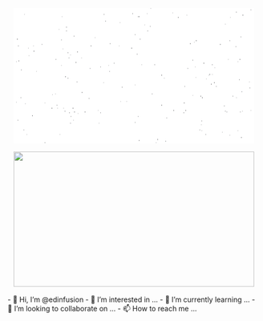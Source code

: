 <p align="center">
  <img width="480" height="270" src="https://github.com/edinfusion/edinfusion/blob/main/text2.gif">
</p>


<p align="center">
  <img width="480" height="270" src="https://github.com/edinfusion/EdinMV/blob/master/giphy.gif">
</p>
- 👋 Hi, I’m @edinfusion
- 👀 I’m interested in ...
- 🌱 I’m currently learning ...
- 💞️ I’m looking to collaborate on ...
- 📫 How to reach me ...

<!---
edinfusion/edinfusion is a ✨ special ✨ repository because its `README.md` (this file) appears on your GitHub profile.
You can click the Preview link to take a look at your changes.
--->
